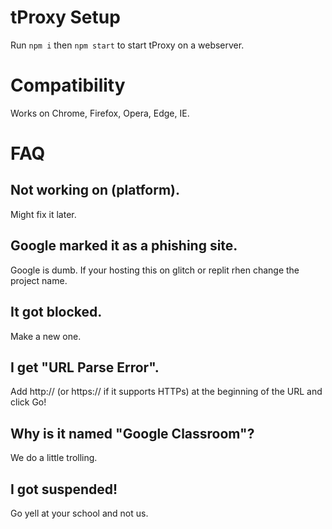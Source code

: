 # tProxy Setup
Run `npm i` then `npm start` to start tProxy on a webserver.
# Compatibility
Works on Chrome, Firefox, Opera, Edge, IE.
# FAQ
## Not working on (platform).
Might fix it later.
## Google marked it as a phishing site.
Google is dumb. If your hosting this on glitch or replit rhen change the project name.
## It got blocked.
Make a new one.
## I get "URL Parse Error".
Add http:// (or https:// if it supports HTTPs) at the beginning of the URL and click Go!
## Why is it named "Google Classroom"?
We do a little trolling.
## I got suspended!
Go yell at your school and not us.
